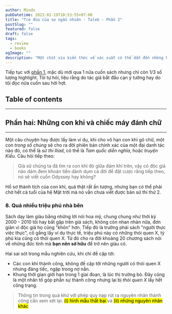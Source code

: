 ```yaml
---
author: Mindx
pubDatetime: 2023-02-19T10:53:55+07:00
title: "Trò đùa của sự ngẫu nhiên - Taleb - Phần 2"
postSlug: ""
featured: false
draft: false
tags:
  - review
  - books
ogImage: ""
description: "Một chút xíu kiến thức về xác suất có thể dẫn đến những kết quả tệ hại hơn rất nhiều so với việc không hề biết gì về xác suất."
---
```


Tiếp tục với [phần 1](../trò-đùa-của-sự-ngẫu-nhiên---taleb), mặc dù mới qua 1 nửa cuốn sách nhưng chỉ còn 1/3 số lượng highlight. Tôi tự hỏi, liệu rằng do tác giả bắt đầu cạn ý tưởng hay do tôi đọc nửa cuốn sau hời hợt. 

## Table of contents

---
## Phần hai: Những con khỉ và chiếc máy đánh chữ
---

Một câu chuyện hay được lấy làm ví dụ, khi cho vô hạn con khỉ gõ chữ, một con _trong số chúng_ sẽ cho ra đời phiên bản chính xác của một đại danh tác nào đó, có thể là _sử thi Iliad_, có thể là _Tam quốc diễn nghĩa_, hoặc _truyện Kiều_. Câu hỏi tiếp theo:

> Giả sử chúng ta đã tìm ra con khỉ đó giữa đám khỉ trên, vậy có độc giả nào dám đem khoản tiền dành dụm cả đời để đặt cược rằng tiếp theo, nó sẽ viết cuốn Odyssey hay không?

Hồ sơ thành tích của con khỉ, quả thật rất ấn tượng, nhưng bạn có thể phải chờ hết cả tuổi của hệ Mặt trời mà nó vẫn chưa viết được bản sử thi thứ 2.

### 8. Quá nhiều triệu phú nhà bên

Sách dạy làm giàu bằng những lời nói hoa mỹ, chung chung như thời kỳ 2000 - 2010 tôi hay bắt gặp trên giá sách, không còn nhan nhản nữa, đơn giản vì độc giả họ cũng "khôn" hơn. Tiếp đó là trường phái sách "người thực việc thực", cố gắng lấy ví dụ thực tế, triệu phú này có những thói quen X, tỷ phú kia cũng có thói quen X. Từ đó cho ra đời khoảng 20 chương sách nói về những đức tính mà **bạn nên sở hữu** để trở nên giàu có.

Hai sai sót trong mẫu nghiên cứu, khi chỉ đề cập tới:
- Các con khỉ thành công, không đề cập tới những người có thói quen X nhưng đáng tiếc, ngập trong nợ nần.
- Khung thời gian giới hạn trong 1 giai đoạn, là lúc thị trường bò. Đây cũng là một nhân tố góp phần sự thành công nhưng lại bị _thói quen X_ lấy hết công trạng.

> Thông tin trong quá khứ với phép quy nạp rút ra nguyên nhân thành công cần xem xét lại: <mark>(i) hình mẫu thất bại </mark> và <mark>(ii) những nguyên nhân khác  </mark>


